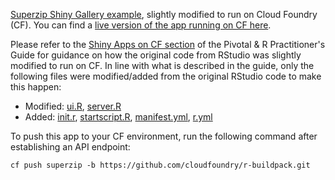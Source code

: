 [Superzip Shiny Gallery example](https://github.com/rstudio/shiny-examples/tree/master/063-superzip-example), slightly modified to run on Cloud Foundry (CF).  You can find a [live version of the app running on CF here](https://superzip.apps.pcfdemo.net/).

Please refer to the [Shiny Apps on CF section](https://pivotalsoftware.github.io/gp-r/#shiny_cf) of the Pivotal & R Practitioner's Guide for guidance on how the original code from RStudio was slightly modified to run on CF.  In line with what is described in the guide, only the following files were modified/added from the original RStudio code to make this happen:

* Modified: [ui.R](https://github.com/pivotalsoftware/superzip/blob/master/superzip/UI.R), [server.R](https://github.com/pivotalsoftware/superzip/blob/master/superzip/server.R)
* Added: [init.r](https://github.com/pivotalsoftware/superzip/blob/master/init.r), [startscript.R](https://github.com/pivotalsoftware/superzip/blob/master/startscript.R), [manifest.yml](https://github.com/pivotalsoftware/superzip/blob/master/manifest.yml), [r.yml](https://github.com/pivotalsoftware/superzip/blob/master/r.yml)

To push this app to your CF environment, run the following command after establishing an API endpoint:
```
cf push superzip -b https://github.com/cloudfoundry/r-buildpack.git
```
